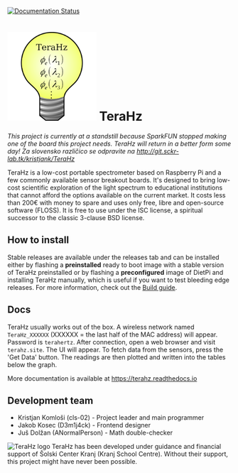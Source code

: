 [![Documentation Status](https://readthedocs.org/projects/terahz/badge/?version=latest)](https://terahz.readthedocs.io/en/latest/?badge=latest)
# <img alt="TeraHz logo" src="docs/imgs/logo-sq.png" width="200px"> TeraHz
*This project is currently at a standstill because SparkFUN stopped making one of the board this project needs. TeraHz will return in a better form some day!*
*Za slovensko različico se odpravite na <http://git.sckr-lab.tk/kristjank/TeraHz>*

TeraHz is a low-cost portable spectrometer based on Raspberry Pi and a few
commonly available sensor breakout boards. It's designed to bring low-cost
scientific exploration of the light spectrum to educational institutions that
cannot afford the options available on the current market. It costs less than
200€ with money to spare and uses only free, libre and open-source software
(FLOSS). It is free to use under the ISC license, a spiritual successor to the
classic 3-clause BSD license.

## How to install
Stable releases are available under the releases tab and can be installed either
by flashing a **preinstalled** ready to boot image with a stable version of
TeraHz preinstalled or by flashing a **preconfigured** image of DietPi and
installing TeraHz manually, which is useful if you want to test bleeding edge
releases. For more information, check out the [Build
guide](https://terahz.readthedocs.io/en/latest/build/).

## Docs
TeraHz usually works out of the box. A wireless network named `TeraHz_XXXXXX`
(XXXXXX = the last half of the MAC address) will appear. Password is
`terahertz`. After connection, open a web browser and visit `terahz.site`.
The UI will appear. To fetch data from the sensors, press the 'Get Data' button.
The readings are then plotted and written into the tables below the graph.

More documentation is available at <https://terahz.readthedocs.io>

## Development team
- Kristjan Komloši (cls-02) - Project leader and main programmer
- Jakob Kosec (D3m1j4ck) - Frontend designer
- Juš Dolžan (ANormalPerson) - Math double-checker

<img alt="TeraHz logo" src="http://www.sckr.si/documents/upload/konektor/logo/_SC.gif" width="200px">  
TeraHz has been developed under guidance and financial support of Šolski Center Kranj (Kranj School Centre). Without their support, this project might have never been possible.

